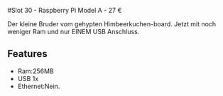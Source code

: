 #Slot 30 - Raspberry Pi Model A - 27 &euro;

Der kleine Bruder vom gehypten Himbeerkuchen-board. Jetzt mit noch weniger Ram und nur EINEM USB Anschluss.

## Features
+ Ram:256MB
+ USB 1x
+ Ethernet:Nein.
